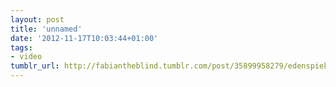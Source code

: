 ```yaml
---
layout: post
title: 'unnamed'
date: '2012-11-17T10:03:44+01:00'
tags:
- video
tumblr_url: http://fabiantheblind.tumblr.com/post/35899958279/edenspiekermann-saz
---
```

